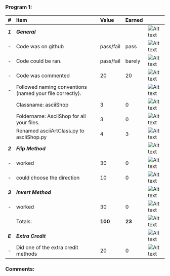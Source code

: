 ### Program 1:
| #       | Item                                                       | Value       | Earned   |                |
|:--------|:-----------------------------------------------------------|:------------|:---------|:---------------|
| ***1*** | ***General***                                              |             |          | ![Alt text][2] |
| -       | Code was on github                                         | pass/fail   |    pass      | ![Alt text][1] |
| -       | Code could be ran.                                         | pass/fail   |    barely      | ![Alt text][3] |
| -       | Code was commented                                         |    20       |    20    | ![Alt text][1] |
| -       | Followed naming conventions (named your file correctly).   |            |         | ![Alt text][2] |
|         |      Classname: asciiShop                                  |    3       |     0   | ![Alt text][2] |
|         |     Foldername: AsciiShop for all your files.              |    3       |     0   | ![Alt text][2] |   
|         |     Renamed asciiArtClass.py to asciiShop.py               |    4       |     3   | ![Alt text][1] |
| ***2*** | ***Flip Method***                                          |             |          | ![Alt text][2] |
| -       | worked                                                     |    30       |    0    | ![Alt text][2] |
| -       | could choose the direction                                 |    10        |    0     | ![Alt text][2] |
| ***3*** | ***Invert Method***                                        |             |          | ![Alt text][2] |
| -       | worked                                                     |    30       |    0    | ![Alt text][2] |
|         | Totals:                                                    | **100**     |  **23** | ![Alt text][2] |
| ***E*** | ***Extra Credit***                                         |             |          | ![Alt text][2] |
| -       | Did one of the extra credit methods                        |    20       |    0     | ![Alt text][2] |

### Comments:
```

```

[1]: http://f.cl.ly/items/3E231i211n2E042B1U3K/right.png  "Correct"
[2]: http://f.cl.ly/items/2X473C1Q1F2x3S1E4231/wrong.gif  "Incorrect"
[3]: http://f.cl.ly/items/1A0d2Q1J1N1u0C3g0C1s/null.gif  "Errors"
